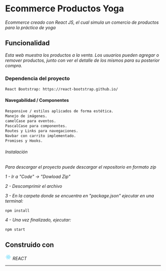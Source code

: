 # Ecommerce Productos Yoga

_Ecommerce creado con React JS, el cual simula un comercio de productos para la práctica de yoga_

## Funcionalidad

_Esta web muestra los productos a la venta. Los usuarios pueden agregar o remover productos, junto con ver el detalle de los mismos para su posterior compra._

### Dependencia del proyecto

    React Bootstrap: https://react-bootstrap.github.io/

#### Navegabilidad / Componentes

    Responsive / estilos aplicados de forma estética.
    Manejo de imágenes.
    camelCase para eventos.
    PascalCase para componentes.
    Routes y Links para navegaciones.
    Navbar con carrito implementado.
    Promises y Hooks.

###### Instalación

_Para descargar el proyecto puede descargar el repositorio en formato zip_

_1 - Ir a "Code" -> "Dowload Zip"_

_2 - Descomprimir el archivo_

_3 - En la carpeta donde se encuentra en "package.json" ejecutar en una terminal:_

```
npm install
```

_4 - Una vez finalizado, ejecutar:_

```
npm start
```

## Construido con

<img height="20" alt="React" src="https://raw.githubusercontent.com/github/explore/80688e429a7d4ef2fca1e82350fe8e3517d3494d/topics/react/react.png"> *REACT*

---
